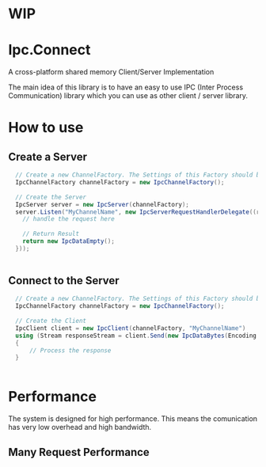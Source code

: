 # WIP


# Ipc.Connect
A cross-platform shared memory Client/Server Implementation

The main idea of this library is to have an easy to use IPC (Inter Process Communication) library which you can use as other client / server library.

# How to use

## Create a Server

```csharp
  // Create a new ChannelFactory. The Settings of this Factory should be same on Client and Server 
  IpcChannelFactory channelFactory = new IpcChannelFactory();
  
  // Create the Server
  IpcServer server = new IpcServer(channelFactory);
  server.Listen("MyChannelName", new IpcServerRequestHandlerDelegate((reqestStream) => {
    // handle the request here
  
    // Return Result
    return new IpcDataEmpty(); 
  }));
  
```

## Connect to the Server

```csharp
  // Create a new ChannelFactory. The Settings of this Factory should be same on Client and Server 
  IpcChannelFactory channelFactory = new IpcChannelFactory();
  
  // Create the Client
  IpcClient client = new IpcClient(channelFactory, "MyChannelName")
  using (Stream responseStream = client.Send(new IpcDataBytes(Encoding.UTF8.GetBytes("Hello World")), TimeSpan.FromSeconds(2)))
  {
      // Process the response
  }
  
```


# Performance

The system is designed for high performance. This means the comunication has very low overhead and high bandwidth.

## Many Request Performance





